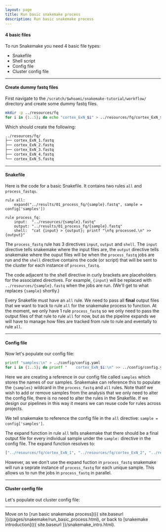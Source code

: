 ```yaml
---
layout: page
title: Run basic snakemake process
description: Run basic snakemake process
---
```


#### 4 basic files

To run Snakemake you need 4 basic file types:

- Snakefile
- Shell script
- Config file
- Cluster config file

***

#### Create dummy fastq files

First navigate to the `/scratch/$whoami/snakemake-tutorial/workflow/` directory and create
some dummy fastq files.

```bash
mkdir -p ../resources/fq
for i in {1..5}; do echo "cortex_ExN_$i" > ../resources/fq/cortex_ExN_$i.fastq ; done
```

Which should create the following:

```bash
../resources/fq/
├── cortex_ExN_1.fastq
├── cortex_ExN_2.fastq
├── cortex_ExN_3.fastq
├── cortex_ExN_4.fastq
└── cortex_ExN_5.fastq
```

***

#### Snakefile

Here is the code for a basic Snakefile. It contains two rules `all` and `process_fastqs`.

```snakemake
rule all:
    expand("../results/01_process_fq/{sample}.fastq", sample = config['samples'])

rule process_fq:
    input:  "../resources/{sample}.fastq"
    output: "../results/01_process_fq/{sample}.fastq"
    shell:  "cat {input} > {output}; printf "\nfq processed.\n" >> {output}"
```

The `process_fastq` rule has 3 directives `input`, `output` and `shell`. The `input` directive
tells snakemake where the input files are, the `output` directive tells snakemake where
the ouput files will be when the `process_fastq` jobs are run and the `shell` directive contains 
the code (or script) that will be sent to the cluster for each instance of `process_fastq`.

The code adjacent to the shell directive in curly brackets are placeholders for the associated directives. 
For example, `{input}` will be replaced with `../resources/{sample}.fastq` when the jobs are run. 
(We'll get to what replaces `{sample}` shortly.)

Every Snakefile must have an `all` rule. We need to pass all **final** output files that we want to track to 
rule `all` for the snakemake process to function. At the moment, we only have 1 rule `process_fastq` so we
only need to pass the output files of that rule to rule `all` for now, but as the pipeline expands we will
have to manage how files are tracked from rule to rule and eventally to rule `all`.

***


#### Config file

Now let's populate our config file:

```bash
printf "samples:\n" > ../config/config.yaml
for i in {1..5}; do printf "    cortex_ExN_$i:\n" >> ../config/config.yaml  ; done
```

Here we are creating a reference in our config file called `samples` which stores the names of our samples.
Snakemake can reference this to populate the `{samples}` wildcard in the `process_fastq` and `all` rules. 
Note thatif we wish to add or remove samples from the analysis that we only need to alter the config file, 
there is no need to alter the rules in the Snakefile. If we design our pipelines in this way it means we can
reuse code for rules across projects. 

We tell snakemake to reference the config file in the `all` directive: `sample = config['samples']`. 

The expand function in rule `all` tells snakemake that there should be a final output file for every individual
sample under the `sample:` directive in the config file. The expand function resolves to:

```python
["../resources/fq/cortex_ExN_1", "../resources/fq/cortex_ExN_2", "../resources/fq/cortex_ExN_3", "../resources/fq/cortex_ExN_4", "../resources/fq/cortex_ExN_5"]
```

However, as we don't use the expand fuction in `process_fastq` snakemake will run a seprate instance of 
`process_fastq` for each unique sample. This allows us to run the jobs in `process_fastq` in parallel.

***

#### Cluster config file

Let's populate out cluster config file:














***

Move on to [run basic snakemake process]({{ site.baseurl }}/pages/snakemake/run_basic_process.html), or back 
to [snakemake introduction]({{ site.baseurl }}/snakemake_intro.html).
